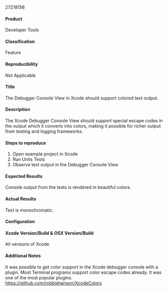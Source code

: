 27218156

#### Product
Developer Tools

#### Classification
Feature

#### Reproducibility
Not Applicable

#### Title
The Debugger Console View in Xcode should support colored text output.

#### Description
The Xcode Debugger Console View should support special escape codes in the output which it converts into colors, making it possible for richer output from testing and logging frameworks.

#### Steps to reproduce
1. Open example project in Xcode
2. Run Units Tests
3. Observe text output in the Debugger Console View

#### Expected Results
Console output from the tests is rendered in beautiful colors.

#### Actual Results
Text is monochromatic.

#### Configuration


#### Xcode Version/Build & OSX Version/Build
All versions of Xcode

#### Additional Notes
It was possible to get color support in the Xcode debugger console with a plugin. Most Terminal programs support color escape codes already. It was one of the most popular plugins.
https://github.com/robbiehanson/XcodeColors
